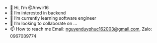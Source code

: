 - 👋 Hi, I’m @Anwir16
- 👀 I’m interested in backend
- 🌱 I’m currently learning software engineer
- 💞️ I’m looking to collaborate on ...
- 📫 How to reach me Email: nguyenduyphuc162003@gmail.com, Zalo: 0967039774
<!---
Anwir16/Anwir16 is a ✨ special ✨ repository because its `README.md` (this file) appears on your GitHub profile.
You can click the Preview link to take a look at your changes.
--->
